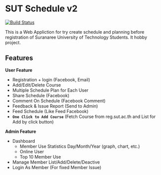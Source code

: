# SUT Schedule v2
[![Build Status](https://travis-ci.org/ronsc/schedule.svg?branch=master)](https://travis-ci.org/ronsc/schedule)

This is a Web Appliction for try create schedule and planning before registration of Suranaree University of Technology Students. It hobby project.

## Features
**User Feature**
- Registration + login (Facebook, Email)
- Add/Edit/Delete Course
- Multiple Schedule Plan for Each User
- Share Schedule (Facebook)
- Comment On Schedule (Facebook Comment)
- Feedback & Issue Report (Send to Admin)
- Feed Schedule (Like Feed Facebook)
- **`One Click to Add Course`** (Fetch Course from reg.sut.ac.th and List for Add by click button)

**Admin Feature**
- Dashboard
  - Member Use Statistics Day/Month/Year (graph, chart, etc.)
  - Online User
  - Top 10 Member Use
- Manage Member List/Add/Delete/Deactive
- Login As Member (For fixed Member Issue)
